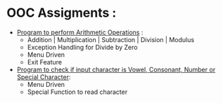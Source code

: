 # OOC Assigments :
- [Program to perform Arithmetic Operations](https://github.com/DarthMuzammil/SEMIV/blob/main/OOC/OOC1_2KE19CS053.java) :
    - Addition | Multiplication | Subtraction | Division | Modulus 
    - Exception Handling for Divide by Zero
    - Menu Driven 
    - Exit Feature 
- [Program to check if input character is Vowel, Consonant, Number or Special Character](https://github.com/DarthMuzammil/SEMIV/blob/main/OOC/OOC2_2KE19CS053.java):
    - Menu Driven
    - Special Function to read character 